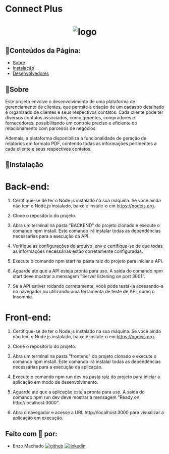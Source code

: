 # Connect Plus

<h1 align="center">
   <img src="https://github.com/m4chado/Connect-Plus/blob/main/connect-plus.png?raw=true" alt="logo" /> 
</h1>

## 📃Conteúdos da Página:

-   [Sobre](#Sobre)
-   [Instalação](#Instalação)
-   [Desenvolvedores](#Feito-com-🤍-por)

## 📜Sobre

Este projeto envolve o desenvolvimento de uma plataforma de gerenciamento de clientes, que permite a criação de um cadastro detalhado e organizado de clientes e seus respectivos contatos. Cada cliente pode ter diversos contatos associados, como gerentes, compradores e fornecedores, possibilitando um controle preciso e eficiente do relacionamento com parceiros de negócios.

Ademais, a plataforma disponibiliza a funcionalidade de geração de relatórios em formato PDF, contendo todas as informações pertinentes a cada cliente e seus respectivos contatos.

## 💾Instalação

# Back-end:

1. Certifique-se de ter o Node.js instalado na sua máquina. Se você ainda não tem o Node.js instalado, baixe e instale-o em https://nodejs.org.

2. Clone o repositório do projeto.

3. Abra um terminal na pasta "BACKEND" do projeto clonado e execute o comando npm install. Este comando irá instalar todas as dependências necessárias para a execução da API.

4. Verifique as configurações do arquivo .env e certifique-se de que todas as informações necessárias estão corretamente configuradas.

5. Execute o comando npm start na pasta raiz do projeto para iniciar a API.

6. Aguarde até que a API esteja pronta para uso. A saída do comando npm start deve mostrar a mensagem "Server listening on port 3001".

7. Se a API estiver rodando corretamente, você pode testá-la acessando-a no navegador ou utilizando uma ferramenta de teste de API, como o Insomnia.

# Front-end:

1. Certifique-se de ter o Node.js instalado na sua máquina. Se você ainda não tem o Node.js instalado, baixe e instale-o em https://nodejs.org.

2. Clone o repositório do projeto.

3. Abra um terminal na pasta "frontend" do projeto clonado e execute o comando npm install. Este comando irá instalar todas as dependências necessárias para a execução da aplicação.

4. Execute o comando npm run dev na pasta raiz do projeto para iniciar a aplicação em modo de desenvolvimento.

5. Aguarde até que a aplicação esteja pronta para uso. A saída do comando npm run dev deve mostrar a mensagem "Ready on http://localhost:3000".

6. Abra o navegador e acesse a URL http://localhost:3000 para visualizar a aplicação em execução.

## Feito com 🤍 por:

-   Enzo Machado [![github](https://img.shields.io/badge/github-6e5494?style=for-the-badge&logo=github&logoColor=white)](https://github.com/m4chado) [![linkedin](https://img.shields.io/badge/linkedin-0A66C2?style=for-the-badge&logo=linkedin&logoColor=white)](https://www.linkedin.com/in/enzomachado01/)
